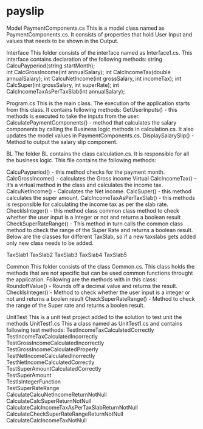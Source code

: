 # payslip

Model
PaymentComponents.cs
This is a model class named as PaymentComponents.cs. It consists of properties that hold 
User Input and values that needs to be shown in the Output.

Interface
This folder consists of the interface named as Interface1.cs.
This interface contains declaration of the following methods:
        string CalcuPayperiod(string startMonth);   
        int CalcGrossIncome(int annualSalary);
        int CalcIncomeTax(double annualSalary);
        int CalcuNetIncome(int grossSalary, int incomeTax);
        int CalcSuper(int grossSalary, int superRate);
        int CalcIncomeTaxAsPerTaxSlab(int annualSalary);

Program.cs
This is the main class. The execution of the application starts from this class.
It contains following methods:
GetUserInputs() - this methods is executed to take the inputs from the user.
CalculatePaymentComponents() - method that calculates the salary components by calling the Business logic methods in calculation.cs. It also updates the model values in PaymentComponents.cs.
DisplaySalarySlip() - Method to output the salary slip component.

BL
The folder BL contains the class calculation.cs. It is responsible for all the business logic.
This file contains the following methods:

CalcuPayperiod() - this method checks for the payment month.
CalcGrossIncome() - calculates the Gross income
Virtual CalcIncomeTax() – it’s a virtual method in the class and calculates the income tax.
CalcuNetIncome() - Calculates the Net income.
CalcSuper() - this method calculates the super amount.
CalcIncomeTaxAsPerTaxSlab() - this methods is responsible for calculating the income tax as per the slab rate.
CheckIsInteger() - this method class common class method to check whether the user input is a integer or not and returns a boolean result
CheckSuperRateRange() - This method in turn calls the common class method to check the range of the Super Rate  and returns a boolean result.
Below are the classes for different TaxSlab, so if a new taxslabs gets added only new class needs to be added.

TaxSlab1
TaxSlab2
TaxSlab3
TaxSlab4
TaxSlab5







Common
This folder consists of the class Common.cs.
This class holds the methods that are not specific but can be used common functions throught the application.
Following are the methods with in this class:
RoundoffValue() - Rounds off a decimal value and returns the result.
CheckIsInteger() - Method to check whether the user input is a integer or not and returns a boolen result
CheckSuperRateRange() - Method to check the range of the Super rate  and returns a boolen result.

UnitTest
This is a unit test project added to the solution to test unit the methods
UnitTest1.cs
This a class named as UnitTest1.cs and contains following test methods:
TestIncomeTaxCalculatedCorrectly <br/>
TestIncomeTaxCalculatedIncorrectly <br/>
TestGrossIncomeCalculatedIncorrectly <br/>
TestGrossIncomeCalculatedProperly <br/>
TestNetIncomeCalculatedInorrectly <br/>
TestNetIncomeCalculatedCorrectly <br/>
TestSuperAmountCalculatedCorrectly <br/>
TestSuperAmount <br/>
TestIsIntegerFunction <br/>
TestSuperRateRange <br/>
CalculateCalcuNetIncomeReturnNotNull <br/>
CalculateCalcSuperReturnNotNull <br/>
CalculateCalcIncomeTaxAsPerTaxSlabReturnNotNull <br/>
CalculateCheckSuperRateRangeReturnNotNull <br/>
CalculateCalcIncomeTaxNotNull <br/>
